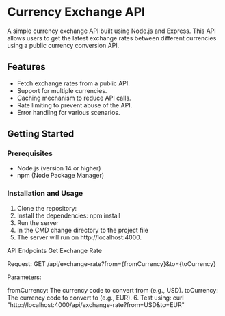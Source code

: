 # Currency Exchange API

A simple currency exchange API built using Node.js and Express. This API allows users to get the latest exchange rates between different currencies using a public currency conversion API.

## Features

- Fetch exchange rates from a public API.
- Support for multiple currencies.
- Caching mechanism to reduce API calls.
- Rate limiting to prevent abuse of the API.
- Error handling for various scenarios.

## Getting Started

### Prerequisites

- Node.js (version 14 or higher)
- npm (Node Package Manager)

### Installation and Usage

1. Clone the repository:
2. Install the dependencies: npm install
3. Run the server
4. In the CMD change directory to the project file
5. The server will run on http://localhost:4000.

API Endpoints
Get Exchange Rate

Request: GET /api/exchange-rate?from={fromCurrency}&to={toCurrency}

Parameters:

fromCurrency: The currency code to convert from (e.g., USD).
toCurrency: The currency code to convert to (e.g., EUR).
6. Test using: curl "http://localhost:4000/api/exchange-rate?from=USD&to=EUR" 
